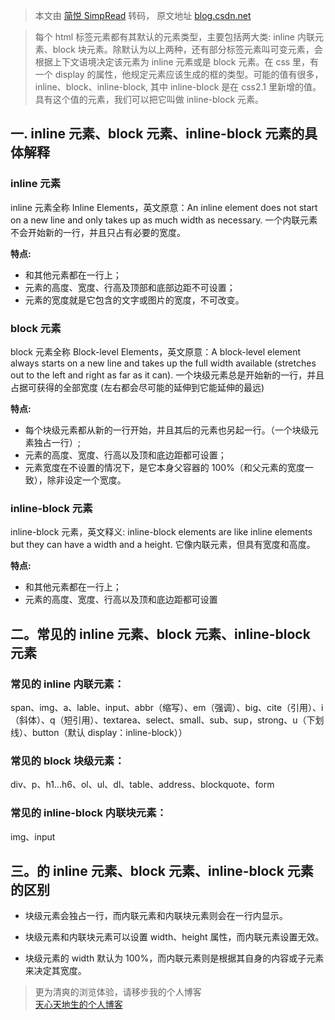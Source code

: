 > 本文由 [简悦 SimpRead](http://ksria.com/simpread/) 转码， 原文地址 [blog.csdn.net](https://blog.csdn.net/tianxintiandisheng/article/details/82715923)

> 每个 html 标签元素都有其默认的元素类型，主要包括两大类: inline 内联元素、block 块元素。除默认为以上两种，还有部分标签元素叫可变元素，会根据上下文语境决定该元素为 inline 元素或是 block 元素。在 css 里，有一个 display 的属性，他规定元素应该生成的框的类型。可能的值有很多，inline、block、inline-block, 其中 inline-block 是在 css2.1 里新增的值。具有这个值的元素，我们可以把它叫做 inline-block 元素。

一. inline 元素、block 元素、inline-block 元素的具体解释
------------------------------------------

### inline 元素

inline 元素全称 Inline Elements，英文原意：An inline element does not start on a new line and only takes up as much width as necessary. 一个内联元素不会开始新的一行，并且只占有必要的宽度。

**特点:**

*   和其他元素都在一行上；
*   元素的高度、宽度、行高及顶部和底部边距不可设置；
*   元素的宽度就是它包含的文字或图片的宽度，不可改变。

### block 元素

block 元素全称 Block-level Elements，英文原意：A block-level element always starts on a new line and takes up the full width available (stretches out to the left and right as far as it can). 一个块级元素总是开始新的一行，并且占据可获得的全部宽度 (左右都会尽可能的延伸到它能延伸的最远)

**特点:**

*   每个块级元素都从新的一行开始，并且其后的元素也另起一行。（一个块级元素独占一行）;
*   元素的高度、宽度、行高以及顶和底边距都可设置；
*   元素宽度在不设置的情况下，是它本身父容器的 100%（和父元素的宽度一致），除非设定一个宽度。

### inline-block 元素

inline-block 元素，英文释义: inline-block elements are like inline elements but they can have a width and a height. 它像内联元素，但具有宽度和高度。

**特点:**

*   和其他元素都在一行上；
*   元素的高度、宽度、行高以及顶和底边距都可设置

二。常见的 inline 元素、block 元素、inline-block 元素
----------------------------------------

### 常见的 inline 内联元素：

span、img、a、lable、input、abbr（缩写）、em（强调）、big、cite（引用）、i（斜体）、q（短引用）、textarea、select、small、sub、sup，strong、u（下划线）、button（默认 display：inline-block））

### 常见的 block 块级元素：

div、p、h1…h6、ol、ul、dl、table、address、blockquote、form

### 常见的 inline-block 内联块元素：

img、input

三。的 inline 元素、block 元素、inline-block 元素的区别
-----------------------------------------

*   块级元素会独占一行，而内联元素和内联块元素则会在一行内显示。
    
*   块级元素和内联块元素可以设置 width、height 属性，而内联元素设置无效。
    
*   块级元素的 width 默认为 100%，而内联元素则是根据其自身的内容或子元素来决定其宽度。
    

> 更为清爽的浏览体验，请移步我的个人博客  
> [天心天地生的个人博客](https://tianxintiandisheng.github.io)